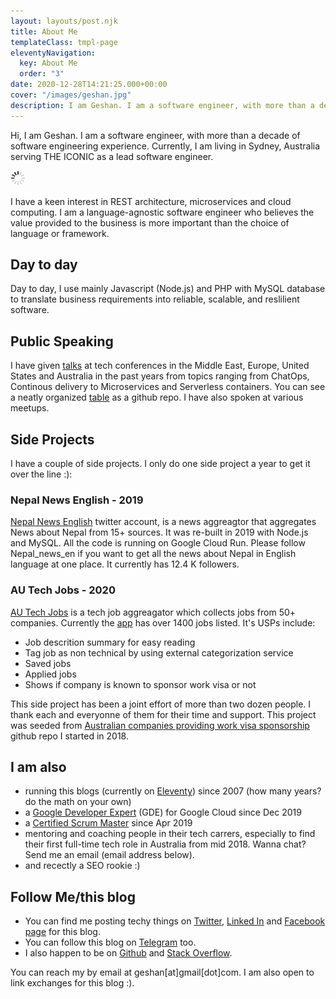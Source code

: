 ```yaml
---
layout: layouts/post.njk
title: About Me
templateClass: tmpl-page
eleventyNavigation:
  key: About Me
  order: "3"
date: 2020-12-28T14:21:25.000+00:00
cover: "/images/geshan.jpg"
description: I am Geshan. I am a software engineer, with more than a decade of software engineering experience. I have been blogging since 2007.
---
```

Hi, I am Geshan. I am a software engineer, with more than a decade of software engineering experience. Currently, I am living in Sydney, Australia serving THE ICONIC as a lead software engineer. 

<img class="center" src="/images/generic/loading.gif" data-echo="/images/geshan.jpg" title="Geshan Manandhar" alt="Geshan Manandhar">

I have a keen interest in REST architecture, microservices and cloud computing. I am a language-agnostic software engineer who believes the value provided to the business is more important than the choice of language or framework.

## Day to day

Day to day, I use mainly Javascript (Node.js) and PHP with MySQL database to translate business requirements into reliable, scalable, and reslilient software.

## Public Speaking

I have given [talks](/blog/categories/talks/) at tech conferences in the Middle East, Europe, United States and Australia in the past years from topics ranging from ChatOps, Continous delivery to Microservices and Serverless containers. You can see a neatly organized [table](https://github.com/geshan/public-speaking) as a github repo. I have also spoken at various meetups.

## Side Projects

I have a couple of side projects. I only do one side project a year to get it over the line :):

### Nepal News English - 2019

[Nepal News English](https://twitter.com/nepal_news_en) twitter account, is a news aggreagtor that aggregates News about Nepal from 15+ sources. It was re-built in 2019 with Node.js and MySQL. All the code is running on Google Cloud Run. Please follow Nepal_news_en if you want to get all the news about Nepal in English language at one place. It currently has 12.4 K followers.

### AU Tech Jobs - 2020

[AU Tech Jobs](https://autechjobs.ml/) is a tech job aggreagator which collects jobs from 50+ companies. Currently the [app](https://app.autechjobs.ml/) has over 1400 jobs listed. It's USPs include:

* Job descrition summary for easy reading
* Tag job as non technical by using external categorization service
* Saved jobs
* Applied jobs
* Shows if company is known to sponsor work visa or not

This side project has been a joint effort of more than two dozen people. I thank each and everyonne of them for their time and support. This project was seeded from [Australian companies providing work visa sponsorship](https://github.com/geshan/au-companies-providing-work-visa-sponsorship) github repo I started in 2018.

## I am also

* running this blogs (currently on [Eleventy](https://www.11ty.dev/)) since 2007 (how many years? do the math on your own)
* a [Google Developer Expert](https://developers.google.com/community/experts/directory/profile/profile-geshan_manandhar) (GDE) for Google Cloud since Dec 2019
* a [Certified Scrum Master](https://bcert.me/bc/html/show-badge.html?b=dkuowomp) since Apr 2019
* mentoring and coaching people in their tech carrers, especially to find their first full-time tech role in Australia from mid 2018. Wanna chat? Send me an email (email address below).
* and recectly a SEO rookie :)

## Follow Me/this blog

* You can find me posting techy things on [Twitter](https://twitter.com/geshan), [Linked In](https://linkedin.com/in/geshan) and [Facebook page](https://facebook.com/geshanblog) for this blog.
* You can follow this blog on [Telegram](https://t.me/geshanblog) too.
* I also happen to be on [Github](https://github.com/geshan) and [Stack Overflow](https://stackoverflow.com/users/112849/geshan).

You can reach my by email at geshan[at]gmail[dot]com. I am also open to link exchanges for this blog :).
